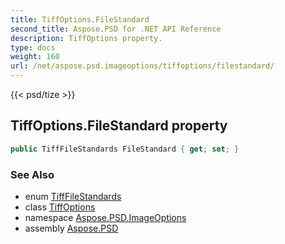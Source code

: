 ```yaml
---
title: TiffOptions.FileStandard
second_title: Aspose.PSD for .NET API Reference
description: TiffOptions property. 
type: docs
weight: 160
url: /net/aspose.psd.imageoptions/tiffoptions/filestandard/
---
```

{{< psd/tize >}}
## TiffOptions.FileStandard property

```csharp
public TiffFileStandards FileStandard { get; set; }
```

### See Also

* enum [TiffFileStandards](../../../aspose.psd.fileformats.tiff.enums/tifffilestandards/)
* class [TiffOptions](../)
* namespace [Aspose.PSD.ImageOptions](../../tiffoptions/)
* assembly [Aspose.PSD](../../../)


